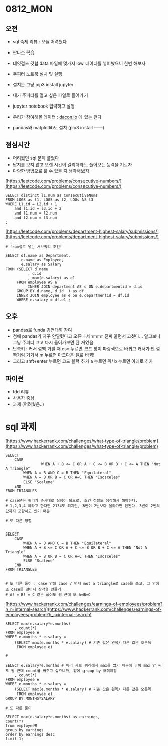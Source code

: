 # 0812_MON

## 오전

- sql 숙제 리뷰 : 오늘 어려웠다
- 판다스 복습
- 데잇걸즈 깃헙 data 파일에 몇가지 low 데이터를 넣어놨으니 한번 해보자

- 주피터 노트북 설치 및 실행
- 설치는 그냥 pip3 install jupyter
- 내가 주피터를 열고 싶은 파일로 들어가기
- jupyter notebook 입력하고 실행
- 우리가 참여해볼 데이터 : [dacon.io](http://dacon.io) 에 있는 펀다
- pandas와 matplotlib도 설치 (pip3 install ——)

## 점심시간

- 어려웠던 sql 문제 풀었다
- 답지를 보지 않고 오랜 시간이 걸리더라도 풀어보는 능력을 기르자
- 다양한 방법으로 풀 수 있을 지 생각해보자

[https://leetcode.com/problems/consecutive-numbers/](https://leetcode.com/problems/consecutive-numbers/)

    SELECT distinct l1.num as ConsecutiveNums
    FROM LOGS as l1, LOGS as l2, LOGs AS l3
    WHERE L1.id = L2.id + 1
        and l1.id = l3.id + 2
        and l1.num = l2.num 
        and l2.num = l3.num
    ;

[https://leetcode.com/problems/department-highest-salary/submissions/](https://leetcode.com/problems/department-highest-salary/submissions/)

    # from절로 넣는 서브쿼리 조건! 
    
    SELECT df.name as Department,
           e.name as Employee,
           e.salary as Salary
    FROM (SELECT d.name 
              , d.id 
              , max(e.salary) as e1
         FROM employee AS e
              INNER JOIN department AS d ON e.departmentid = d.id
         GROUP BY d.name, d.id  ) as df
         INNER JOIN employee as e on e.departmentid = df.id 
         WHERE e.salary = df.e1 ;

## 오후

- pandas로 funda 경연대회 참여
- 첨에 pandas가 자꾸 안깔렸다고 오류나서 ㅠㅠㅠ 진짜 울면서 고쳤다... 알고보니 그냥 주피터 끄고 다시 들어가보면 된 거였음
- 단축키 : 커서 깜빡 거릴 때 esc 누르면 코드 창이 파랑색으로 바뀌고 커서가 안 깜빡거림 거기서 m 누르면 마크다운 셀로 바뀜!
- 그리고 shft+enter 누르면 코드 블럭 추가  a 누르면 위/ b 누르면 아래로 추가

## 파이썬

- tdd 리뷰
- 사용자 중심
- 과제 (어려웠음..)

# sql 과제

[https://www.hackerrank.com/challenges/what-type-of-triangle/problem](https://www.hackerrank.com/challenges/what-type-of-triangle/problem)

    SELECT  
        CASE
    				WHEN A + B <= C OR A + C <= B OR B + C <= A THEN "Not A Triangle"
            WHEN A = B AND C = B THEN "Equilateral"
            WHEN A = B OR B = C OR A=C THEN "Isosceles"
            ELSE "Scalene" 
        END
    FROM TRIANGLES
    
    # case문은 쿼리가 순서대로 실행이 되므로, 조건 정렬도 생각해서 해야한다.
    # 1,2,3,4 이라고 한다면 2134도 되지만, 3번이 2번보다 올라가면 안된다. 3번이 2번의 값까지 포함하고 있기 때문 
    
    # 또 다른 정렬
    
    
    SELECT  
        CASE
            WHEN A = B AND C = B THEN "Equilateral"
            WHEN A + B <= C OR A + C <= B OR B + C <= A THEN "Not A Triangle"
            WHEN A = B OR B = C OR A=C THEN "Isosceles"
            ELSE "Scalene" 
        END
    FROM TRIANGLES 
    
    
    # 또 다른 풀이 : case 안의 case / 먼저 not a triangle로 case를 쓰고, 그 안에 또 case를 걸어서 삼각형 만들기 
    # A! = B! = C 같은 풀이도 됨 근데 또 A=B=C 

[https://www.hackerrank.com/challenges/earnings-of-employees/problem?h_r=internal-search](https://www.hackerrank.com/challenges/earnings-of-employees/problem?h_r=internal-search)

    SELECT max(e.salary*e.months) 
        , count(*)
    FROM employee e
    WHERE e.months * e.salary = 
        (SELECT max(e.months * e.salary) # 기존 값은 왼쪽/ 다른 값은 오른쪽
         FROM employee e)
    
    #
    
    SELECT e.salary*e.months # 미리 서브 쿼리에서 max를 썼기 때문에 굳이 max 안 써도 됨 근데 count를 써주고 싶으니까, 밑에 group by 해줘야함 
        , count(*)
    FROM employee e
    WHERE e.months * e.salary = 
        (SELECT max(e.months * e.salary) # 기존 값은 왼쪽/ 다른 값은 오른쪽
         FROM employee e)
    GROUP BY MONTHS*SALARY 
    
    # 또 다른 풀이 
    
    SELECT max(e.salary*e.months) as earnings,
    count(*)
    from employee₩
    group by earnings
    order by earnings desc
    limit 1;